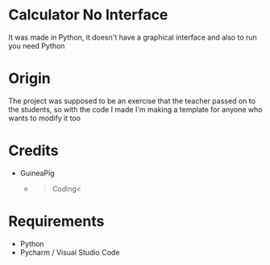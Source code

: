 # Calculator No Interface
It was made in Python, it doesn't have a graphical interface and also to run you need Python
# Origin
The project was supposed to be an exercise that the teacher passed on to the students, so with the code I made I'm making a template for anyone who wants to modify it too
# Credits
- GuineaPig
  - >Coding<
# Requirements
- Python
- Pycharm / Visual Studio Code
